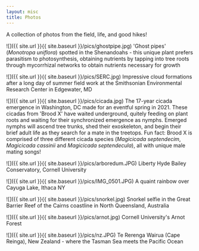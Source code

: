 ```yaml
---
layout: misc
title: Photos
---
```

A collection of photos from the field, life, and good hikes! 

![]({{ site.url }}{{ site.baseurl }}/pics/ghostpipe.jpg)
'Ghost pipes' (*Monotropa uniflora*) spotted in the Shenandoahs - this unique plant prefers parasitism to photosynthesis, obtaining nutrients by tapping into tree roots through mycorrhizal networks to obtain nutrients necessary for growth

![]({{ site.url }}{{ site.baseurl }}/pics/SERC.jpg)
Impressive cloud formations after a long day of summer field work at the Smithsonian Environmental Research Center in Edgewater, MD

![]({{ site.url }}{{ site.baseurl }}/pics/cicada.jpg)
The 17-year cicada emergence in Washington, DC made for an eventful spring in 2021. These cicadas from 'Brood X' have waited underground, quitely feeding on plant roots and waiting for their synchronized emergence as nymphs. Emerged nymphs will ascend tree trunks, shed their exoskeleton, and begin their brief adult life as they search for a mate in the treetops. Fun fact: Brood X is comprised of three different cicada species (*Magicicada septendecim*, *Magicicada cassinii* and *Magicicada septendecula*), all with unique male mating songs! 

![]({{ site.url }}{{ site.baseurl }}/pics/arboredum.JPG)
Liberty Hyde Bailey Conservatory, Cornell University

![]({{ site.url }}{{ site.baseurl }}/pics/IMG_0501.JPG)
A quaint rainbow over Cayuga Lake, Ithaca NY 

![]({{ site.url }}{{ site.baseurl }}/pics/snorkel.jpg)
Snorkel selfie in the Great Barrier Reef of the Cairns coastline in North Queensland, Australia 

![]({{ site.url }}{{ site.baseurl }}/pics/arnot.jpg)
Cornell University's Arnot Forest 

![]({{ site.url }}{{ site.baseurl }}/pics/nz.JPG)
Te Rerenga Wairua (Cape Reinga), New Zealand - where the Tasman Sea meets the Pacific Ocean
